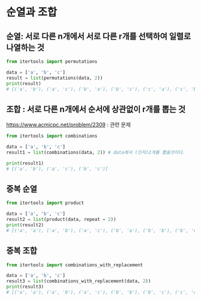 # 순열과 조합

## 순열: 서로 다른 n개에서 서로 다른 r개를 선택하여 일렬로 나열하는 것
``` python
from itertools import permutations

data = ['a', 'b', 'c']
result = list(permutations(data, 2))
print(result)
# [('a', 'b'), ('a', 'c'), ('b', 'a'), ('b', 'c'), ('c', 'a'), ('c', 'b')]
```

## 조합 : 서로 다른 n개에서 순서에 상관없이 r개를 뽑는 것 
https://www.acmicpc.net/problem/2309 : 관련 문제
```python
from itertools import combinations

data = ['a', 'b', 'c']
result1 = list(combinations(data, 2)) # data에서 (인자)2개를 뽑을것이다.

print(result1)
# [('a', 'b'), ('a', 'c'), ('b', 'c')]
```

## 중복 순열
``` python
from itertools import product

data = ['a', 'b', 'c']
result2 = list(product(data, repeat = 2))
print(result2)
# [('a', 'a'), ('a', 'b'), ('a', 'c'), ('b', 'a'), ('b', 'b'), ('b', 'c'), ('c', 'a'), ('c', 'b'), ('c', 'c')]
```

## 중복 조합
``` python
from itertools import combinations_with_replacement

data = ['a', 'b', 'c']
result3 = list(combinations_with_replacement(data, 2))
print(result3) 
# [('a', 'a'), ('a', 'b'), ('a', 'c'), ('b', 'b'), ('b', 'c'), ('c', 'c')]




```
